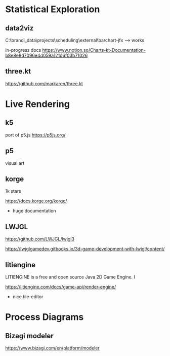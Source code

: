# Statistical Exploration

## 

## data2viz

C:\brandl_data\projects\scheduling\external\barchart-jfx --> works

in-progress docs https://www.notion.so/Charts-kt-Documentation-b8e8e8d7096e4d059a121d6f03b71026



## three.kt

https://github.com/markaren/three.kt


# Live Rendering

## k5 

port of p5.js https://p5js.org/

## p5

visual art 

## korge
1k stars

https://docs.korge.org/korge/

* huge documentation

## LWJGL

https://github.com/LWJGL/lwjgl3

https://lwjglgamedev.gitbooks.io/3d-game-development-with-lwjgl/content/

## litiengine

LITIENGINE is a free and open source Java 2D Game Engine. I

https://litiengine.com/docs/game-api/render-engine/

* nice tile-editor

# Process Diagrams

## Bizagi modeler

https://www.bizagi.com/en/platform/modeler


